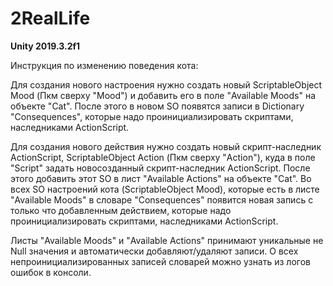 # 2RealLife

<b>Unity 2019.3.2f1</b>

Инструкция по изменению поведения кота:

Для создания нового настроения нужно создать новый ScriptableObject Mood (Пкм сверху "Mood") и добавить его в поле "Available Moods" на объекте "Cat". После этого в новом SO появятся записи в Dictionary "Consequences", которые надо проинициализировать скриптами, наследниками ActionScript.

Для создания нового действия нужно создать новый скрипт-наследник ActionScript, ScriptableObject Action (Пкм сверху "Action"), куда в поле "Script" задать новосозданный скрипт-наследник ActionScript. После этого добавить этот SO в лист "Available Actions" на объекте "Cat". Во всех SO настроений кота (ScriptableObject Mood), которые есть в листе "Available Moods" в словаре "Consequences" появится новая запись с только что добавленным действием, которые надо проинициализировать скриптами, наследниками ActionScript.

Листы "Available Moods" и "Available Actions" принимают уникальные не Null значения и автоматически добавляют/удаляют записи. О всех непроинициализированных записей словарей можно узнать из логов ошибок в консоли.
